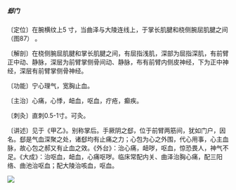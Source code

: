 ##### 郄门

〔定位〕在腕横纹上5 寸，当曲泽与大陵连线上，于掌长肌腱和桡侧腕屈肌腱之间（图87） 。

〔解剖〕在桡侧腕屈肌腱和掌长肌腱之间，有屈指浅肌，深部为屈指深肌，有前臂正中动、静脉，深层为前臂掌侧骨间动、静脉，布有前臂内侧皮神经，下为正中神经，深层有前臂掌侧骨神经。

〔功能〕宁心理气，宽胸止血。

〔主治〕心痛，心悸，衄血，呕血，疔疮，癫疾。

〔刺灸〕直刺0.5-1寸。可灸。

〔讲述〕见于《甲乙》。别称掌后。手厥阴之郄，位于前臂两筋间，犹如门户，因名。郄是气血深聚之处，诸郄均有止痛之力；心包为心之外围，代心用事，心主血脉，故心包之郝又有止血之效。《外台》：治心痛，衄哕，呕血，惊恐畏人，神气不足。《大成》：治呕血，衄血，心痛呕哕。临床常配内关、曲泽治胸心痛，配三阳络、曲池治呕血；配大陵治咳血，呕血。

![](./img/图87.jpg)
